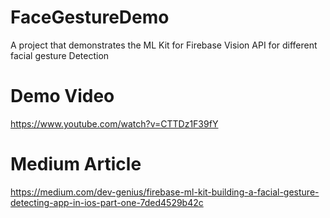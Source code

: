 # FaceGestureDemo
A project that demonstrates the ML Kit for Firebase Vision API for different facial gesture Detection 

# Demo Video
https://www.youtube.com/watch?v=CTTDz1F39fY

# Medium Article
https://medium.com/dev-genius/firebase-ml-kit-building-a-facial-gesture-detecting-app-in-ios-part-one-7ded4529b42c

